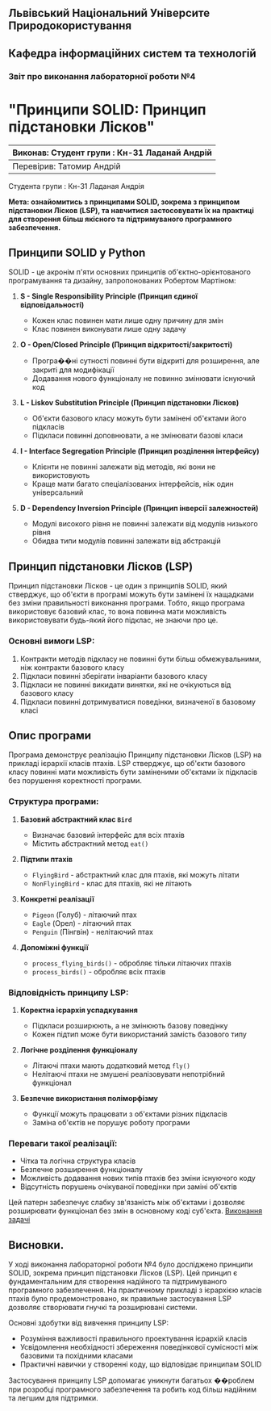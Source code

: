 ## Львівський Національний Університе Природокористування
## Кафедра інформаційних систем та технологій



### Звіт про виконання лабораторної роботи №4
# "Принципи SOLID: Принцип підстановки Лісков"

| Виконав: Студент групи : Кн-31 Ладанай Андрій |
|-----------------------------------------------|
| Перевірив: Татомир Андрій                     |

Студента групи : Кн-31 Ладаная Андрія

**Мета: ознайомитись з принципами SOLID, зокрема з принципом підстановки Лісков (LSP), та навчитися застосовувати їх на практиці для створення більш якісного та підтримуваного програмного забезпечення.**

## Принципи SOLID у Python

SOLID - це акронім п'яти основних принципів об'єктно-орієнтованого програмування та дизайну, запропонованих Робертом Мартіном:

1. **S - Single Responsibility Principle (Принцип єдиної відповідальності)**
   - Кожен клас повинен мати лише одну причину для змін
   - Клас повинен виконувати лише одну задачу

2. **O - Open/Closed Principle (Принцип відкритості/закритості)**
   - Програ��ні сутності повинні бути відкриті для розширення, але закриті для модифікації
   - Додавання нового функціоналу не повинно змінювати існуючий код

3. **L - Liskov Substitution Principle (Принцип підстановки Лісков)**
   - Об'єкти базового класу можуть бути замінені об'єктами його підкласів
   - Підкласи повинні доповнювати, а не змінювати базові класи

4. **I - Interface Segregation Principle (Принцип розділення інтерфейсу)**
   - Клієнти не повинні залежати від методів, які вони не використовують
   - Краще мати багато спеціалізованих інтерфейсів, ніж один універсальний

5. **D - Dependency Inversion Principle (Принцип інверсії залежностей)**
   - Модулі високого рівня не повинні залежати від модулів низького рівня
   - Обидва типи модулів повинні залежати від абстракцій

## Принцип підстановки Лісков (LSP)

Принцип підстановки Лісков - це один з принципів SOLID, який стверджує, що об'єкти в програмі можуть бути замінені їх нащадками без зміни правильності виконання програми. Тобто, якщо програма використовує базовий клас, то вона повинна мати можливість використовувати будь-який його підклас, не знаючи про це.

### Основні вимоги LSP:

1. Контракти методів підкласу не повинні бути більш обмежувальними, ніж контракти базового класу
2. Підкласи повинні зберігати інваріанти базового класу
3. Підкласи не повинні викидати винятки, які не очікуються від базового класу
4. Підкласи повинні дотримуватися поведінки, визначеної в базовому класі

## Опис програми

Програма демонструє реалізацію Принципу підстановки Лісков (LSP) на прикладі ієрархії класів птахів. LSP стверджує, що об'єкти базового класу повинні мати можливість бути заміненими об'єктами їх підкласів без порушення коректності програми.

### Структура програми:

1. **Базовий абстрактний клас `Bird`**
   - Визначає базовий інтерфейс для всіх птахів
   - Містить абстрактний метод `eat()`

2. **Підтипи птахів**
   - `FlyingBird` - абстрактний клас для птахів, які можуть літати
   - `NonFlyingBird` - клас для птахів, які не літають

3. **Конкретні реалізації**
   - `Pigeon` (Голуб) - літаючий птах
   - `Eagle` (Орел) - літаючий птах
   - `Penguin` (Пінгвін) - нелітаючий птах

4. **Допоміжні функції**
   - `process_flying_birds()` - обробляє тільки літаючих птахів
   - `process_birds()` - обробляє всіх птахів

### Відповідність принципу LSP:

1. **Коректна ієрархія успадкування**
   - Підкласи розширюють, а не змінюють базову поведінку
   - Кожен підтип може бути використаний замість базового типу

2. **Логічне розділення функціоналу**
   - Літаючі птахи мають додатковий метод `fly()`
   - Нелітаючі птахи не змушені реалізовувати непотрібний функціонал

3. **Безпечне використання поліморфізму**
   - Функції можуть працювати з об'єктами різних підкласів
   - Заміна об'єктів не порушує роботу програми

### Переваги такої реалізації:

- Чітка та логічна структура класів
- Безпечне розширення функціоналу
- Можливість додавання нових типів птахів без зміни існуючого коду
- Відсутність порушень очікуваної поведінки при заміні об'єктів


Цей патерн забезпечує слабку зв'язаність між об'єктами і дозволяє розширювати функціонал без змін в основному коді суб'єкта.
[Виконання задачі](lab4.py)


## Висновки.
У ході виконання лабораторної роботи №4 було досліджено принципи SOLID, зокрема принцип підстановки Лісков (LSP). Цей принцип є фундаментальним для створення надійного та підтримуваного програмного забезпечення. На практичному прикладі з ієрархією класів птахів було продемонстровано, як правильне застосування LSP дозволяє створювати гнучкі та розширювані системи.

Основні здобутки від вивчення принципу LSP:
- Розуміння важливості правильного проектування ієрархій класів
- Усвідомлення необхідності збереження поведінкової сумісності між базовими та похідними класами
- Практичні навички у створенні коду, що відповідає принципам SOLID

Застосування принципу LSP допомагає уникнути багатьох ��роблем при розробці програмного забезпечення та робить код більш надійним та легшим для підтримки.